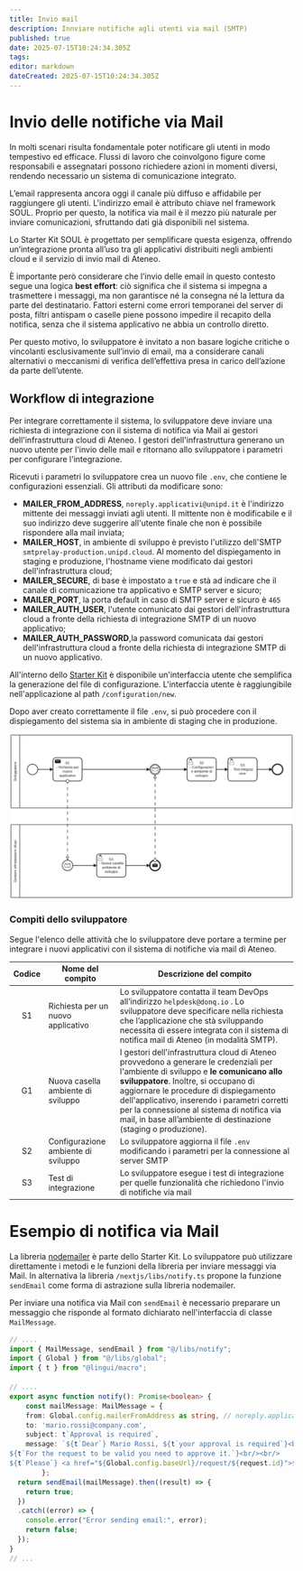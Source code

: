 ```yaml
---
title: Invio mail
description: Innviare notifiche agli utenti via mail (SMTP)
published: true
date: 2025-07-15T10:24:34.305Z
tags: 
editor: markdown
dateCreated: 2025-07-15T10:24:34.305Z
---
```


# Invio delle notifiche via Mail
In molti scenari risulta fondamentale poter notificare gli utenti in modo tempestivo ed efficace. Flussi di lavoro che coinvolgono figure come responsabili e assegnatari possono richiedere azioni in momenti diversi, rendendo necessario un sistema di comunicazione integrato.

L’email rappresenta ancora oggi il canale più diffuso e affidabile per raggiungere gli utenti. L'indirizzo email è attributo chiave nel framework SOUL. Proprio per questo, la notifica via mail è il mezzo più naturale per inviare comunicazioni, sfruttando dati già disponibili nel sistema.

Lo Starter Kit SOUL è progettato per semplificare questa esigenza, offrendo un’integrazione pronta all’uso tra gli applicativi distribuiti negli ambienti cloud e il servizio di invio mail di Ateneo.

È importante però considerare che l’invio delle email in questo contesto segue una logica **best effort**: ciò significa che il sistema si impegna a trasmettere i messaggi, ma non garantisce né la consegna né la lettura da parte del destinatario. Fattori esterni come errori temporanei del server di posta, filtri antispam o caselle piene possono impedire il recapito della notifica, senza che il sistema applicativo ne abbia un controllo diretto.

Per questo motivo, lo sviluppatore è invitato a non basare logiche critiche o vincolanti esclusivamente sull’invio di email, ma a considerare canali alternativi o meccanismi di verifica dell’effettiva presa in carico dell’azione da parte dell’utente.

## Workflow di integrazione

Per integrare correttamente il sistema, lo sviluppatore deve inviare una richiesta di integrazione con il sistema di notifica via Mail ai gestori dell'infrastruttura cloud di Ateneo. I gestori dell'infrastruttura generano un nuovo utente per l'invio delle mail e ritornano allo sviluppatore i parametri per configurare l'integrazione.

Ricevuti i parametri lo sviluppatore crea un nuovo file `.env`, che contiene le configurazioni essenziali. Gli attributi da modificare sono:

* **MAILER_FROM_ADDRESS**, `noreply.applicativi@unipd.it` è l'indirizzo mittente dei messaggi inviati agli utenti. Il mittente non è modificabile e il suo indirizzo deve suggerire all'utente finale che non è possibile rispondere alla mail inviata;
* **MAILER_HOST**, in ambiente di sviluppo è previsto l'utilizzo dell'SMTP `smtprelay-production.unipd.cloud`. Al momento del dispiegamento in staging e produzione, l'hostname viene modificato dai gestori dell'infrastruttura cloud;
* **MAILER_SECURE**, di base è impostato a `true` e stà ad indicare che il canale di comunicazione tra applicativo e SMTP server e sicuro;
* **MAILER_PORT**, la porta default in caso di SMTP server e sicuro è `465`
* **MAILER_AUTH_USER**, l'utente comunicato dai gestori dell'infrastruttura cloud a fronte della richiesta di integrazione SMTP di un nuovo applicativo;
* **MAILER_AUTH_PASSWORD**,la password comunicata dai gestori dell'infrastruttura cloud a fronte della richiesta di integrazione SMTP di un nuovo applicativo.

All'interno dello [Starter Kit](https://github.com/Piattaforme-Applicativi/soul-starter-kit) è disponibile un'interfaccia utente che semplifica la generazione del  file di configurazione. L'interfaccia utente è raggiungibile  nell'applicazione al path `/configuration/new`.

Dopo aver creato correttamente il file `.env`, si può procedere con il dispiegamento del sistema sia in ambiente di staging che in produzione.

![Worflow di integrazione con il sistema di notifica via mail](diagrammi/send-mail.svg) 

### Compiti dello sviluppatore

Segue l'elenco delle attività che lo sviluppatore deve portare a termine per integrare i nuovi applicativi con il sistema di notifiche via mail di Ateneo.

| Codice | Nome del compito                    | Descrizione del compito                                      |
| :----: | ----------------------------------- | ------------------------------------------------------------ |
|   S1   | Richiesta per un nuovo applicativo  | Lo sviluppatore contatta il team DevOps all’indirizzo `helpdesk@donq.io` . Lo sviluppatore deve specificare nella richiesta che l’applicazione che stà sviluppando necessita di essere integrata con il sistema di notifica mail di Ateneo (in modalità SMTP). |
|   G1   | Nuova casella ambiente di sviluppo  | I gestori dell'infrastruttura cloud di Ateneo provvedono a generare le credenziali per l'ambiente di sviluppo e **le comunicano allo sviluppatore**. Inoltre, si occupano di aggiornare le procedure di dispiegamento dell'applicativo, inserendo i parametri corretti per la connessione al sistema di notifica via mail, in base all’ambiente di destinazione (staging o produzione). |
|   S2   | Configurazione ambiente di sviluppo | Lo sviluppatore aggiorna il file `.env` modificando i parametri per la connessione al server SMTP |
|   S3   | Test di integrazione                | Lo sviluppatore esegue i test di integrazione per quelle funzionalità che richiedono l'invio di notifiche via mail |

# Esempio di notifica via Mail

La libreria [nodemailer](https://nodemailer.com) è parte dello Starter Kit. Lo sviluppatore può utilizzare direttamente i metodi e le funzioni della libreria per inviare messaggi via Mail. In alternativa la libreria `/nextjs/libs/notify.ts` propone la funzione `sendEmail` come forma di astrazione sulla libreria nodemailer.

Per inviare una notifica via Mail con `sendEmail` è necessario preparare un messaggio che risponde al formato dichiarato nell'interfaccia di classe `MailMessage`.

```typescript
// ....
import { MailMessage, sendEmail } from "@/libs/notify";
import { Global } from "@/libs/global";
import { t } from "@lingui/macro";

// ....
export async function notify(): Promise<boolean> {
	const mailMessage: MailMessage = {
    from: Global.config.mailerFromAddress as string, // noreply.applicativi@unipd.it
    to: 'mario.rossi@company.com',
    subject: t`Approval is required`,
    message: `${t`Dear`} Mario Rossi, ${t`your approval is required`}<br/>
${t`For the request to be valid you need to approve it.`}<br/><br/>
${t`Please`} <a href="${Global.config.baseUrl}/request/${request.id}">${t`check the request for approval`}</a>`,
        };
  return sendEmail(mailMessage).then((result) => {
    return true;
  })
  .catch((error) => {
    console.error("Error sending email:", error);
    return false;
  });
}
// ...
```

